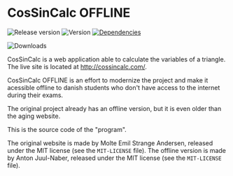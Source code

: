 # CosSinCalc OFFLINE


![Release version](https://img.shields.io/github/release/antonjuulnaber/cossincalc-offline.svg?style=for-the-badge)
![Version](https://img.shields.io/github/package-json/v/antonjuulnaber/cossincalc-offline.svg?style=for-the-badge)
[![Dependencies](https://img.shields.io/david/antonjuulnaber/cossincalc-offline.svg?style=for-the-badge)](https://david-dm.org/antonjuulnaber/cossincalc-offline)

![Downloads](https://img.shields.io/github/downloads/antonjuulnaber/cossincalc-offline/total.svg?style=for-the-badge)

CosSinCalc is a web application able to calculate the variables of a triangle.  
The live site is located at <http://cossincalc.com/>.

CosSinCalc OFFLINE is an effort to modernize the project and make it acessible offline to danish students who don't have access to the internet during their exams.

The original project already has an offline version, but it is even older than the aging website.

This is the source code of the "program".

The original website is made by Molte Emil Strange Andersen, released under the MIT license (see the `MIT-LICENSE` file).
The offline version is made by Anton Juul-Naber, released under the MIT license (see the `MIT-LICENSE` file).
